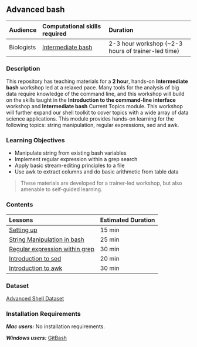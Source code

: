 ## Advanced bash

| Audience | Computational skills required | Duration |
:----------|:----------|:----------|
| Biologists | [Intermediate bash](https://hbctraining.github.io/Training-modules/Intermediate_shell/) | 2-3 hour workshop (~2-3 hours of trainer-led time) |


### Description

This repository has teaching materials for a **2 hour**, hands-on **Intermediate bash** workshop led at a relaxed pace. Many tools for the analysis of big data require knowledge of the command line, and this workshop will build on the skills taught in the **Introduction to the command-line interface** workshop and **Intermediate bash** Current Topics module. This workshop will further expand our shell toolkit to cover topics with a wide array of data science applications. This module provides hands-on learning for the following topics: string manipulation, regular expressions, sed and awk. 

### Learning Objectives

* Manipulate string from existing bash variables
* Implement regular expression within a grep search
* Apply basic stream-editing principles to a file 
* Use awk to extract columns and do basic arithmetic from table data 

> These materials are developed for a trainer-led workshop, but also amenable to self-guided learning.


### Contents

| Lessons            | Estimated Duration |
|:------------------------|:----------|
|[Setting up](lessons/01_Setting_up.md) | 15 min |
|[String Manipulation in bash](lessons/02_String_manipulation.md) | 25 min |
|[Regular expression within grep](lessons/03_Regular_expressions.md) | 30 min |
|[Introduction to sed](lessons/04_sed.md) | 20 min |
|[Introduction to awk](lessons/05_awk.md) | 30 min |

### Dataset

[Advanced Shell Dataset](data/advanced_shell.zip)

### Installation Requirements

***Mac users:***
No installation requirements.

***Windows users:***
[GitBash](https://git-scm.com/download/win)
